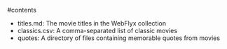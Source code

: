 #contents
- titles.md: The movie titles in the WebFlyx collection
- classics.csv: A comma-separated list of classic movies
- quotes: A directory of files containing memorable quotes from movies
